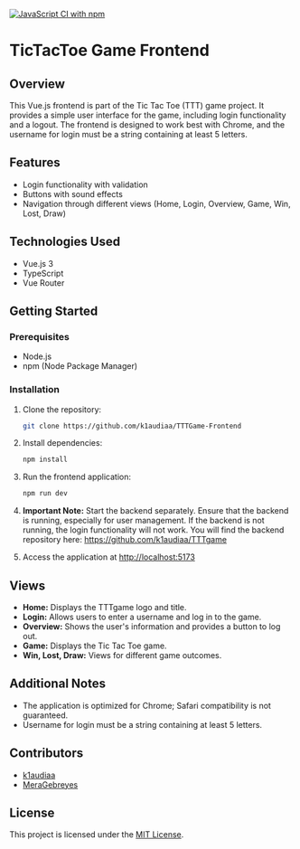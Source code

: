 [![JavaScript CI with npm](https://github.com/k1audiaa/TTTGame-Frontend/actions/workflows/npm.yml/badge.svg)](https://github.com/k1audiaa/TTTGame-Frontend/actions/workflows/npm.yml)
# TicTacToe Game Frontend

## Overview

This Vue.js frontend is part of the Tic Tac Toe (TTT) game project. It provides a simple user interface for the game, including login functionality and a logout. The frontend is designed to work best with Chrome, and the username for login must be a string containing at least 5 letters.

## Features

- Login functionality with validation
- Buttons with sound effects
- Navigation through different views (Home, Login, Overview, Game, Win, Lost, Draw)

## Technologies Used

- Vue.js 3
- TypeScript
- Vue Router

## Getting Started

### Prerequisites

- Node.js
- npm (Node Package Manager)

### Installation

1. Clone the repository:

    ```bash
    git clone https://github.com/k1audiaa/TTTGame-Frontend
    ```

2. Install dependencies:

    ```bash
    npm install
    ```

3. Run the frontend application:

    ```bash
    npm run dev
    ```

4. **Important Note:** Start the backend separately. Ensure that the backend is running, especially for user management. If the backend is not running, the login functionality will not work. You will find the backend repository here: https://github.com/k1audiaa/TTTgame


5. Access the application at [http://localhost:5173](http://localhost:5173)

## Views

- **Home:** Displays the TTTgame logo and title.
- **Login:** Allows users to enter a username and log in to the game.
- **Overview:** Shows the user's information and provides a button to log out.
- **Game:** Displays the Tic Tac Toe game.
- **Win, Lost, Draw:** Views for different game outcomes.

## Additional Notes

- The application is optimized for Chrome; Safari compatibility is not guaranteed.
- Username for login must be a string containing at least 5 letters.

## Contributors

- [k1audiaa](https://github.com/k1audiaa)
- [MeraGebreyes](https://github.com/MeraGebreyes)

## License

This project is licensed under the [MIT License](LICENSE).

```

